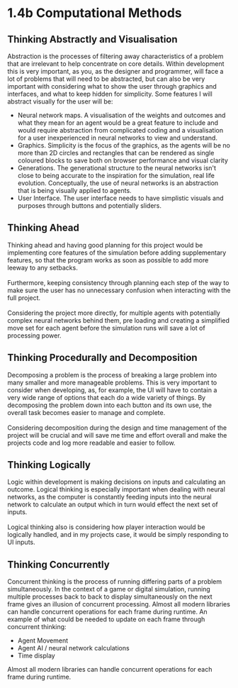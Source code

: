 # 1.4b Computational Methods

## Thinking Abstractly and Visualisation

Abstraction is the processes of filtering away characteristics of a problem that are irrelevant to help concentrate on core details. Within development this is very important, as you, as the designer and programmer, will face a lot of problems that will need to be abstracted, but can also be very important with considering what to show the user through graphics and interfaces, and what to keep hidden for simplicity. Some features I will abstract visually for the user will be:

* Neural network maps. A visualisation of the weights and outcomes and what they mean for an agent would be a great feature to include and would require abstraction from complicated coding and a visualisation for a user inexperienced in neural networks to view and understand.
* Graphics. Simplicity is the focus of the graphics, as the agents will be no more than 2D circles and rectangles that can be rendered as single coloured blocks to save both on browser performance and visual clarity
* Generations. The generational structure to the neural networks isn't close to being accurate to the inspiration for the simulation, real life evolution. Conceptually, the use of neural networks is an abstraction that is being visually applied to agents.
* User Interface. The user interface needs to have simplistic visuals and purposes through buttons and potentially sliders.

## Thinking Ahead

Thinking ahead and having good planning for this project would be implementing core features of the simulation before adding supplementary features, so that the program works as soon as possible to add more leeway to any setbacks.\
\
Furthermore, keeping consistency through planning each step of the way to make sure the user has no unnecessary confusion when interacting with the full project.\
\
Considering the project more directly, for multiple agents with potentially complex neural networks behind them, pre loading and creating a simplified move set for each agent before the simulation runs will save a lot of processing power.

## Thinking Procedurally and Decomposition

Decomposing a problem is the process of breaking a large problem into many smaller and more manageable problems. This is very important to consider when developing, as, for example, the UI will have to contain a very wide range of options that each do a wide variety of things. By decomposing the problem down into each button and its own use, the overall task becomes easier to manage and complete.\
\
Considering decomposition during the design and time management of the project will be crucial and will save me time and effort overall and make the projects code and log more readable and easier to follow.

## Thinking Logically

Logic within development is making decisions on inputs and calculating an outcome. Logical thinking is especially important when dealing with neural networks, as the computer is constantly feeding inputs into the neural network to calculate an output which in turn would effect the next set of inputs.\
\
Logical thinking also is considering how player interaction would be logically handled, and in my projects case, it would be simply responding to UI inputs.

## Thinking Concurrently

Concurrent thinking is the process of running differing parts of a problem simultaneously. In the context of a game or digital simulation, running multiple processes back to back to display simultaneously on the next frame gives an illusion of concurrent processing. Almost all modern libraries can handle concurrent operations for each frame during runtime. An example of what could be needed to update on each frame through concurrent thinking:

* Agent Movement
* Agent AI / neural network calculations
* Time display

Almost all modern libraries can handle concurrent operations for each frame during runtime.
